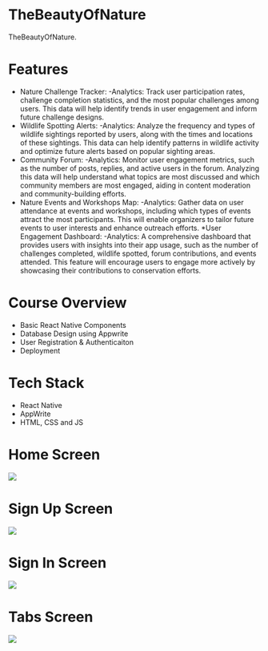 # TheBeautyOfNature
TheBeautyOfNature.

# Features
* Nature Challenge Tracker:
-Analytics: Track user participation rates, challenge completion statistics, and the most popular challenges among users. This data will help identify trends in user engagement and inform future challenge designs.
* Wildlife Spotting Alerts:
-Analytics: Analyze the frequency and types of wildlife sightings reported by users, along with the times and locations of these sightings. This data can help identify patterns in wildlife activity and optimize future alerts based on popular sighting areas.
* Community Forum:
-Analytics: Monitor user engagement metrics, such as the number of posts, replies, and active users in the forum. Analyzing this data will help understand what topics are most discussed and which community members are most engaged, aiding in content moderation and community-building efforts.
* Nature Events and Workshops Map:
-Analytics: Gather data on user attendance at events and workshops, including which types of events attract the most participants. This will enable organizers to tailor future events to user interests and enhance outreach efforts.
*User Engagement Dashboard:
-Analytics: A comprehensive dashboard that provides users with insights into their app usage, such as the number of challenges completed, wildlife spotted, forum contributions, and events attended. This feature will encourage users to engage more actively by showcasing their contributions to conservation efforts.


# Course Overview
* Basic React Native Components
* Database Design using Appwrite
* User Registration & Authenticaiton
* Deployment

# Tech Stack
* React Native
* AppWrite
* HTML, CSS and JS

# Home Screen
<img src="assets/images/screenshot/onboarding.png">  

# Sign Up Screen
<img src="assets/images/screenshot/signup.png">  

# Sign In Screen
<img src="assets/images/screenshot/login.png">  

# Tabs Screen
<img src="assets/images/screenshot/tabs.png">  
